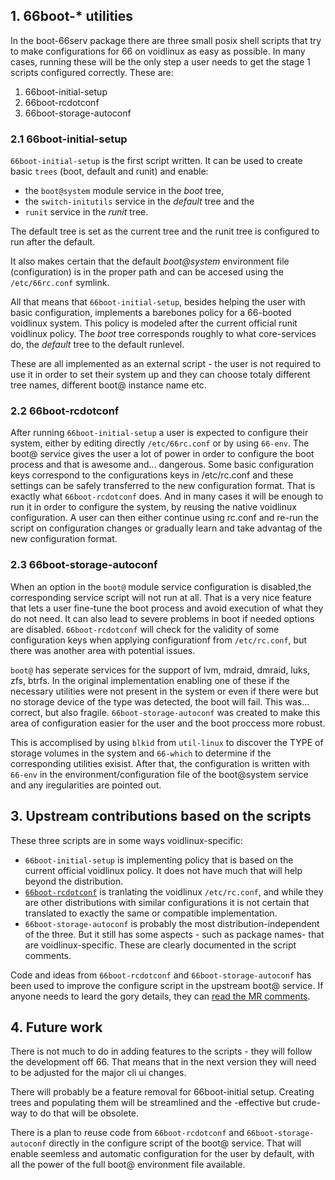 ## 1. 66boot-* utilities

In the boot-66serv package there are three small posix shell scripts that try to make configurations for 66 on voidlinux as easy as possible.
In many cases, running these will be the only step a user needs to get the stage 1 scripts configured correctly.
These are:

1. 66boot-initial-setup
2. 66boot-rcdotconf
3. 66boot-storage-autoconf

### 2.1 66boot-initial-setup

`66boot-initial-setup` is the first script written. 
It can be used to create basic `trees` (boot, default and runit) and enable:

- the `boot@system` module service in the *boot* tree, 
- the `switch-initutils` service in the *default* tree and the 
- `runit` service in the *runit* tree.

The default tree is set as the current tree and the runit tree is configured to run after the default.
 
It also makes certain that the default *boot@system* environment file (configuration) is in the proper path and can be accesed using the `/etc/66rc.conf` symlink.

All that means that `66boot-initial-setup`, besides helping the user with basic configuration, implements a barebones policy for a 66-booted voidlinux system.
This policy is modeled after the current official runit voidlinux policy.
The *boot* tree corresponds roughly to what core-services do, the *default* tree to the default runlevel.

These are all implemented as an external script - the user is not required to use it in order to set their system up and they can choose totaly different tree names, different boot@ instance name etc.

### 2.2 66boot-rcdotconf

After running `66boot-initial-setup` a user is expected to configure their system, either by editing directly `/etc/66rc.conf` or by using `66-env`.
The boot@ service gives the user a lot of power in order to configure the boot process and that is awesome and... dangerous.
Some basic configuration keys correspond to the configurations keys in /etc/rc.conf and these settings can be safely transferred to the new configuration format. That is exactly what `66boot-rcdotconf` does. And in many cases it will be enough to run it in order to configure  the system, by reusing the native voidlinux configuration.
A user can then either continue using rc.conf and re-run the script on configuration changes or gradually learn and take advantag of the new configuration format.

### 2.3 66boot-storage-autoconf

When an option in the `boot@` module service configuration is disabled,the corresponding service script will not run at all. That is a very nice feature that lets a user fine-tune the boot process and avoid execution of what they do not need.
It can also lead to severe problems in boot if needed options are disabled. `66boot-rcdotconf` will check for the validity of some configuration keys when applying configurationf from `/etc/rc.conf`, but there was another area with potential issues.

`boot@` has seperate services for the support of lvm, mdraid, dmraid, luks, zfs, btrfs. In the original implementation enabling one of these if the necessary utilities were not present in the system or even if there were but no storage device of the type was detected, the boot will fail. 
This was... correct, but also fragile. `66boot-storage-autoconf` was created to make this area of configuration easier for the user and the boot proccess more robust.

This is accomplised by using `blkid` from `util-linux` to discover the TYPE of storage volumes in the system and `66-which` to determine if the corresponding utilities exisist. After that, the configuration is written with `66-env` in the environment/configuration file of the boot@system service and any iregularities are pointed out.

## 3. Upstream contributions based on the scripts

These three scripts are in some ways voidlinux-specific:

- `66boot-initial-setup` is implementing policy that is based on the current official voidlinux policy. It does not have much that will help beyond the distribution.
- [`66boot-rcdotconf`](https://codeberg.org/mobinmob/66-voidlinux/commit/721050e92677a728f2c4f4eccf8b8969eb21447d) is tranlating the voidlinux `/etc/rc.conf`, and while they are other distributions with similar configurations it is not certain that translated to exactly the same or compatible implementation.
- `66boot-storage-autoconf` is probably the most distribution-independent of the three. But it still has some aspects - such as package names- that are voidlinux-specific. These are clearly documented in the script comments.

Code and ideas from `66boot-rcdotconf` and `66boot-storage-autoconf` has been used to improve the configure script in the upstream boot@ service. If anyone needs to leard the gory details, they can [read the MR comments](https://git.obarun.org/obmods/boot-66serv/-/merge_requests/1).

## 4. Future work

There is not much to do in adding features to the scripts - they will follow the development off 66. That means that in the next version they will need to be adjusted for the major cli ui changes. 

There will probably be a feature removal for 66boot-initial setup. Creating trees and populating them will be streamlined and the -effective but crude- way to  do that will be obsolete.

There is a plan to reuse code from `66boot-rcdotconf` and `66boot-storage-autoconf` directly in the configure script of the boot@ service. That will enable seemless and automatic configuration for the user by default, with all the power of the full boot@ environment file available.
